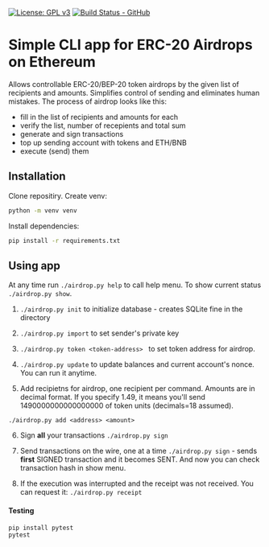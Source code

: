 [![License: GPL v3](https://img.shields.io/badge/License-GPLv3-blue.svg)](https://www.gnu.org/licenses/gpl-3.0)
[![Build Status - GitHub](https://github.com/OnGridSystems/erc20_airdrop_cli/workflows/airdrop_pytest/badge.svg)](https://github.com/OnGridSystems/erc20_airdrop_cli/actions?query=workflow%3Aairdrop_pytest)


# Simple CLI app for ERC-20 Airdrops on Ethereum

Allows controllable ERC-20/BEP-20 token airdrops by the given list of recipients and amounts. Simplifies control of sending and eliminates human mistakes. The process of airdrop looks like this:

* fill in the list of recipients and amounts for each
* verify the list, number of recepients and total sum
* generate and sign transactions
* top up sending account with tokens and ETH/BNB
* execute (send) them


## Installation

Clone repositiry. 
Create venv:

```sh
python -m venv venv
```

Install dependencies:
```sh
pip install -r requirements.txt
```


## Using app

At any time run ```./airdrop.py help``` to call help menu.
To show current status ```./airdrop.py show```.

1. ```./airdrop.py init``` to initialize database - creates SQLite fine in the directory
2. ```./airdrop.py import``` to set sender's private key
3. ```./airdrop.py token <token-address> ``` to set token address for airdrop.
4. ```./airdrop.py update``` to update balances and current account's nonce. You can run it anytime.

5. Add recipietns for airdrop, one recipient per command. Amounts are in decimal format. If you specify 1.49, it means you'll send 1490000000000000000 of token units (decimals=18 assumed).

```./airdrop.py add <address> <amount>```  


6. Sign **all** your transactions ```./airdrop.py sign```  

7. Send transactions on the wire, one at a time ```./airdrop.py sign``` - sends **first** SIGNED transaction and it becomes SENT. And now you can check transaction hash in show menu.

8. If the execution was interrupted and the receipt was not received. You can request it:
```./airdrop.py receipt```


#### Testing

```sh
pip install pytest
pytest
```

